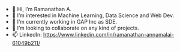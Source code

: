 - 👋 Hi, I’m Ramanathan A.
- 👀 I’m interested in Machine Learning, Data Science and Web Dev.
- 🌱 I’m currently working in GAP Inc as SDE.
- 💞️ I’m looking to collaborate on any kind of projects.
- 📫 LinkedIn: https://www.linkedin.com/in/ramanathan-annamalai-61049b211/

<!---
ramanathan-007/ramanathan-007 is a ✨ special ✨ repository because its `README.md` (this file) appears on your GitHub profile.
You can click the Preview link to take a look at your changes.
--->
